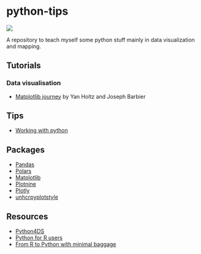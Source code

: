 # python-tips

<!-- badges: start -->
![](https://img.shields.io/badge/Language-python-blue)
<!-- badges: end -->

A repository to teach myself some python stuff mainly in data visualization and mapping.

## Tutorials

### Data visualisation

- [Matplotlib journey](tutorials/viz-matplotlib-journey-YanHoltz/) by Yan Holtz and Joseph Barbier

## Tips

- [Working with python](https://www.matplotlib-journey.com/bonus/working-with-python)

## Packages

- [Pandas](https://pandas.pydata.org/)
- [Polars](https://pola.rs/)
- [Matplotlib](https://matplotlib.org/)
- [Plotnine](https://plotnine.org/)
- [Plotly](https://plotly.com/python/)
- [unhcrpyplotstyle](https://github.com/leichen88/unhcrpyplotstyle)

## Resources

- [Python4DS](https://aeturrell.github.io/python4DS/welcome.html)
- [Python for R users](https://blog.stephenturner.us/p/python-for-r-users)
- [From R to Python with minimal baggage](https://hrovatin.github.io/posts/r_python/)
